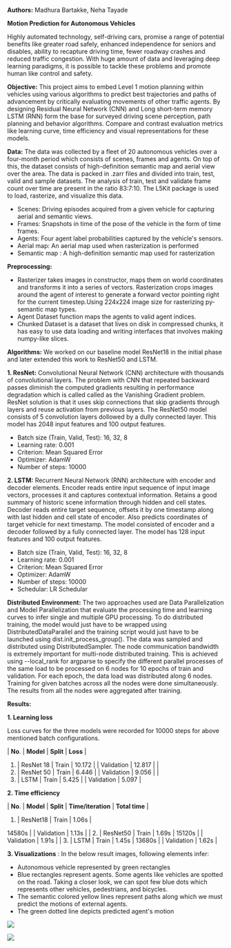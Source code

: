 **Authors:** Madhura Bartakke, Neha Tayade


**Motion Prediction for Autonomous Vehicles**

Highly automated technology, self-driving cars, promise a range of potential benefits like greater road safely, enhanced independence for seniors and disables, ability to recapture driving time, fewer roadway crashes and reduced traffic congestion. With huge amount of data and leveraging deep learning paradigms, it is possible to tackle these problems and promote human like control and safety.

**Objective:** This project aims to embed Level 1 motion planning within vehicles using various algorithms to predict best trajectories and paths of advancement by critically evaluating movements of other traffic agents. By designing Residual Neural Network (CNN) and Long short-term memory LSTM (RNN) form the base for surveyed driving scene perception, path planning and behavior algorithms. Compare and contrast evaluation metrics like learning curve, time efficiency and visual representations for these models.

**Data:** The data was collected by a fleet of 20 autonomous vehicles over a four-month period which consists of scenes, frames and agents. On top of this, the dataset consists of high-definition semantic map and aerial view over the area. The data is packed in .zarr files and divided into train, test, valid and sample datasets. The analysis of train, test and validate frame count over time are present in the ratio 83:7:10. The L5Kit package is used to load, rasterize, and visualize this data.

- Scenes: Driving episodes acquired from a given vehicle for capturing aerial and semantic views.
- Frames: Snapshots in time of the pose of the vehicle in the form of time frames.
- Agents: Four agent label probabilities captured by the vehicle&#39;s sensors.
- Aerial map: An aerial map used when rasterization is performed
- Semantic map : A high-definition semantic map used for rasterization

**Preprocessing: ­**

- Rasterizer takes images in constructor, maps them on world coordinates and transforms it into a series of vectors. Rasterization crops images around the agent of interest to generate a forward vector pointing right for the current timestep.Using 224x224 image size for rasterizing py-semantic map types.
- Agent Dataset function maps the agents to valid agent indices.
- Chunked Dataset is a dataset that lives on disk in compressed chunks, it has easy to use data loading and writing interfaces that involves making numpy-like slices.

**Algorithms:** We worked on our baseline model ResNet18 in the initial phase and later extended this work to ResNet50 and LSTM.

**1. ResNet:** Convolutional Neural Network (CNN) architecture with thousands of convolutional layers. The problem with CNN that repeated backward passes diminish the computed gradients resulting in performance degradation which is called called as the Vanishing Gradient problem. ResNet solution is that it uses skip connections that skip gradients through layers and reuse activation from previous layers. The ResNet50 model consists of 5 convolution layers dollowed by a dully connected layer. This model has 2048 input features and 100 output features.

- Batch size (Train, Valid, Test): 16, 32, 8
- Learning rate: 0.001
- Criterion: Mean Squared Error
- Optimizer: AdamW
- Number of steps: 10000

**2. LSTM:** Recurrent Neural Network (RNN) architecture with encoder and decoder elements. Encoder reads entire input sequence of input image vectors, processes it and captures contextual information. Retains a good summary of historic scene information through hidden and cell states. Decoder reads entire target sequence, offsets it by one timestamp along with last hidden and cell state of encoder. Also predicts coordinates of target vehicle for next timestamp. The model consisted of encoder and a decoder followed by a fully connected layer. The model has 128 input features and 100 output features.

- Batch size (Train, Valid, Test): 16, 32, 8
- Learning rate: 0.001
- Criterion: Mean Squared Error
- Optimizer: AdamW
- Number of steps: 10000
- Schedular: LR Schedular

**Distributed Environment:** The two approaches used are Data Parallelization and Model Parallelization that evaluate the processing time and learning curves to infer single and multiple GPU processing. To do distributed training, the model would just have to be wrapped using DistributedDataParallel and the training script would just have to be launched using dist.init\_process\_group(). The data was sampled and distributed using DistributedSampler. The node communication bandwidth is extremely important for multi-node distributed training. This is achieved using --local\_rank for argparse to specify the different parallel processes of the same load to be processed on 6 nodes for 10 epochs of train and validation. For each epoch, the data load was distributed along 6 nodes. Training for given batches across all the nodes were done simultaneously. The results from all the nodes were aggregated after training.

**Results:**

**1. Learning loss**

Loss curves for the three models were recorded for 10000 steps for above mentioned batch configurations.

| **No**. | **Model** | **Split** | **Loss** |

1. |
ResNet 18
 | Train | 10.172 |
| Validation | 12.817 |
|
2. |
ResNet 50
 | Train | 6.446 |
| Validation | 9.056 |
|
3. |
LSTM
 | Train | 5.425 |
| Validation | 5.097 |

**2. Time efficiency**

| **No**. | **Model** | **Split** | **Time/iteration** | **Total time** |

1. |
ResNet18 | Train | 1.06s |

14580s |
| Validation | 1.13s |
|
2. |
ResNet50
 | Train | 1.69s | 15120s |
| Validation | 1.91s |
|
3. |
LSTM
 | Train | 1.45s | 13680s |
| Validation | 1.62s |

**3. Visualizations** : In the below result images, following elements infer:

- Autonomous vehicle represented by green rectangles
- Blue rectangles represent agents. Some agents like vehicles are spotted on the road. Taking a closer look, we can spot few blue dots which represents other vehicles, pedestrians, and bicycles.
- The semantic colored yellow lines represent paths along which we must predict the motions of external agents.
- The green dotted line depicts predicted agent&#39;s motion

![](RackMultipart20201214-4-j0ifhd_html_6bc47c3c1bddb2aa.png)

![](RackMultipart20201214-4-j0ifhd_html_7fc56c7804b5d6c9.png)

